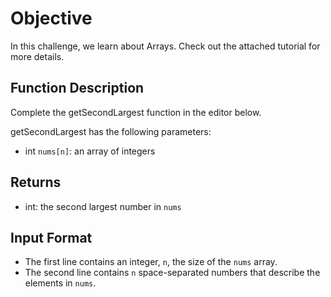 # Objective

In this challenge, we learn about Arrays. Check out the attached tutorial for more details.

## Function Description

Complete the getSecondLargest function in the editor below.

getSecondLargest has the following parameters:

- int `nums[n]`: an array of integers

## Returns
- int: the second largest number in `nums`

## Input Format

- The first line contains an integer, `n`, the size of the `nums` array.
- The second line contains `n` space-separated numbers that describe the elements in `nums`.
